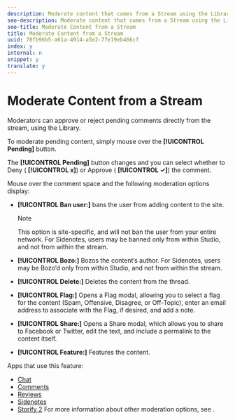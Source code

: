 ```yaml
---
description: Moderate content that comes from a Stream using the Library.
seo-description: Moderate content that comes from a Stream using the Library.
seo-title: Moderate Content from a Stream
title: Moderate Content from a Stream
uuid: 78fb96b5-a61a-4914-a5e2-77e19eb466cf
index: y
internal: n
snippet: y
translate: y
---
```


# Moderate Content from a Stream

Moderators can approve or reject pending comments directly from the stream, using the Library.

To moderate pending content, simply mouse over the **[!UICONTROL  Pending]** button.

The **[!UICONTROL  Pending]** button changes and you can select whether to Deny ( **[!UICONTROL  x]**) or Approve ( **[!UICONTROL  ✓]**) the comment.

Mouse over the comment space and the following moderation options display:

* **[!UICONTROL  Ban user:]** bans the user from adding content to the site.

  >[!NOTE]
  >
  >This option is site-specific, and will not ban the user from your entire network. For Sidenotes, users may be banned only from within Studio, and not from within the stream.

* **[!UICONTROL  Bozo:]** Bozos the content’s author. For Sidenotes, users may be Bozo’d only from within Studio, and not from within the stream.
* **[!UICONTROL  Delete:]** Deletes the content from the thread.
* **[!UICONTROL  Flag:]** Opens a Flag modal, allowing you to select a flag for the content (Spam, Offensive, Disagree, or Off-Topic), enter an email address to associate with the Flag, if desired, and add a note.
* **[!UICONTROL  Share:]** Opens a Share modal, which allows you to share to Facebook or Twitter, edit the text, and include a permalink to the content itself.
* **[!UICONTROL  Feature:]** Features the content.

<a id="section_blk_ccj_h1b"></a>

Apps that use this feature:

* [ Chat](../c_chat_app/c_chat_app.md#c_chat_app)
* [ Comments](c_comments_app.md#c_comments_app)
* [ Reviews](../c_reviews_app/c_reviews_app.md#c_reviews_app)
* [ Sidenotes](../c_sidenotes_app/c_sidenotes_app.md#c_sidenotes_app)
* [ Storify 2](../c_storify2/c_storify2.md#c_storify2)
For more information about other moderation options, see [](../c_about_moderation/c_about_moderation.md#c_about_moderation).
